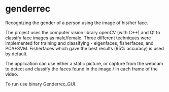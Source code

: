 genderrec
=========

Recognizing the gender of a person using the image of his/her face.

The project uses the computer vision library openCV (with C++) and Qt to classify face images as male/female. Three different techniques were implemented for training and classifying - eigenfaces, fisherfaces, and PCA+SVM. Fisherfaces which gave the best results (95% accuracy) is used by default.

The application can use either a static picture, or capture from the webcam to detect and classify the faces found in the image / in each frame of the video.

To run use binary Genderrec_GUI.
